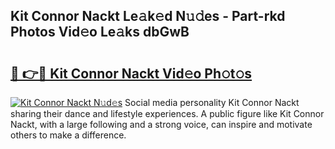 ## Kit Connor Nackt Le𝚊k𝚎d N𝚞𝚍es - Part-rkd Photos Vid𝚎o Le𝚊ks dbGwB

# <h2><a href="http://fb6m02.evod.top/?m=Kit+Connor+Nackt">🔗 👉🔴 Kit Connor Nackt Vid𝚎o Ph𝚘t𝚘s</a></h2>

[![Kit Connor Nackt N𝚞d𝚎s](https://i.imgur.com/8V9OHl7.gif)](http://fb6m02.evod.top/?m=Kit+Connor+Nackt)
Social media personality Kit Connor Nackt sharing their dance and lifestyle experiences. A public figure like Kit Connor Nackt, with a large following and a strong voice, can inspire and motivate others to make a difference. 
